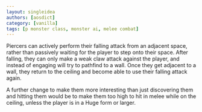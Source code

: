 ```yaml
---
layout: singleidea
authors: [aosdict]
category: [vanilla]
tags: [p monster class, monster ai, melee combat]
---
```

Piercers can actively perform their falling attack from an adjacent space,
rather than passively waiting for the player to step onto their space. After
falling, they can only make a weak claw attack against the player, and instead
of engaging will try to pathfind to a wall. Once they get adjacent to a wall,
they return to the ceiling and become able to use their falling attack again.

A further change to make them more interesting than just discovering them and
hitting them would be to make them too high to hit in melee while on the
ceiling, unless the player is in a Huge form or larger.
